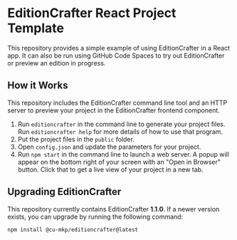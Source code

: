 # EditionCrafter React Project Template

This repository provides a simple example of using EditionCrafter in a React app. It can also be run using GitHub Code Spaces to try out EditionCrafter or preview an edition in progress.

## How it Works

This repository includes the EditionCrafter command line tool and an HTTP server to preview your project in the EditionCrafter frontend component.

1. Run `editioncrafter` in the command line to generate your project files. Run `editioncrafter help` for more details of how to use that program.
2. Put the project files in the `public` folder.
3. Open `config.json` and update the parameters for your project.
4. Run `npm start` in the command line to launch a web server. A popup will appear on the bottom right of your screen with an "Open in Browser" button. Click that to get a live view of your project in a new tab.

## Upgrading EditionCrafter

This repository currently contains EditionCrafter **1.1.0**. If a newer version exists, you can upgrade by running the following command:

```
npm install @cu-mkp/editioncrafter@latest
```
